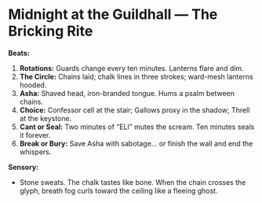 # Midnight at the Guildhall — The Bricking Rite

**Beats:**  
1) **Rotations:** Guards change every ten minutes. Lanterns flare and dim.  
2) **The Circle:** Chains laid; chalk lines in three strokes; ward-mesh lanterns hooded.  
3) **Asha:** Shaved head, iron-branded tongue. Hums a psalm between chains.  
4) **Choice:** Confessor cell at the stair; Gallows proxy in the shadow; Threll at the keystone.  
5) **Cant or Seal:** Two minutes of “ELI” mutes the scream. Ten minutes seals it forever.  
6) **Break or Bury:** Save Asha with sabotage… or finish the wall and end the whispers.

**Sensory:**  
- Stone sweats. The chalk tastes like bone. When the chain crosses the glyph, breath fog curls toward the ceiling like a fleeing ghost.
